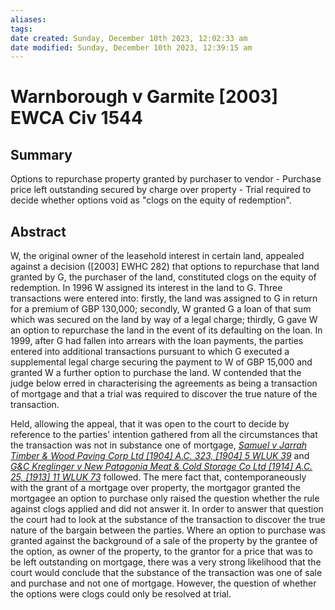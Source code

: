 ```yaml
---
aliases: 
tags: 
date created: Sunday, December 10th 2023, 12:02:33 am
date modified: Sunday, December 10th 2023, 12:39:15 am
---
```


# Warnborough v Garmite [2003] EWCA Civ 1544

## Summary

Options to repurchase property granted by purchaser to vendor - Purchase price left outstanding secured by charge over property - Trial required to decide whether options void as "clogs on the equity of redemption".

## Abstract

W, the original owner of the leasehold interest in certain land, appealed against a decision ([2003] EWHC 282) that options to repurchase that land granted by G, the purchaser of the land, constituted clogs on the equity of redemption. In 1996 W assigned its interest in the land to G. Three transactions were entered into: firstly, the land was assigned to G in return for a premium of GBP 130,000; secondly, W granted G a loan of that sum which was secured on the land by way of a legal charge; thirdly, G gave W an option to repurchase the land in the event of its defaulting on the loan. In 1999, after G had fallen into arrears with the loan payments, the parties entered into additional transactions pursuant to which G executed a supplemental legal charge securing the payment to W of GBP 15,000 and granted W a further option to purchase the land. W contended that the judge below erred in characterising the agreements as being a transaction of mortgage and that a trial was required to discover the true nature of the transaction.

Held, allowing the appeal, that it was open to the court to decide by reference to the parties' intention gathered from all the circumstances that the transaction was not in substance one of mortgage, _[Samuel v Jarrah Timber & Wood Paving Corp Ltd [1904] A.C. 323, [1904] 5 WLUK 39](https://uk.westlaw.com/Document/I97999320E42811DA8FC2A0F0355337E9/View/FullText.html?originationContext=document&transitionType=DocumentItem&ppcid=15fcf485afea4558a8abeb4d161d55c6&contextData=(sc.Default))_ and _[G&C Kreglinger v New Patagonia Meat & Cold Storage Co Ltd [1914] A.C. 25, [1913] 11 WLUK 73](https://uk.westlaw.com/Document/IAC559BC0E42711DA8FC2A0F0355337E9/View/FullText.html?originationContext=document&transitionType=DocumentItem&ppcid=15fcf485afea4558a8abeb4d161d55c6&contextData=(sc.Default))_ followed. The mere fact that, contemporaneously with the grant of a mortgage over property, the mortgagor granted the mortgagee an option to purchase only raised the question whether the rule against clogs applied and did not answer it. In order to answer that question the court had to look at the substance of the transaction to discover the true nature of the bargain between the parties. Where an option to purchase was granted against the background of a sale of the property by the grantee of the option, as owner of the property, to the grantor for a price that was to be left outstanding on mortgage, there was a very strong likelihood that the court would conclude that the substance of the transaction was one of sale and purchase and not one of mortgage. However, the question of whether the options were clogs could only be resolved at trial.
